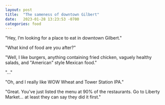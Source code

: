 ```yaml
---
layout: post
title:  "The sameness of downtown Gilbert"
date:   2023-01-28 13:23:53 -0700
categories: food
---
```

"Hey, I’m looking for a place to eat in downtown Gilbert."

"What kind of food are you after?"

"Well, I like burgers, anything containing fried chicken, vaguely healthy salads, and "American" style Mexican food." 

"…"

"Oh, and I really like WOW Wheat and Tower Station IPA."

"Great. You’ve just listed the menu at 90% of the restaurants. Go to Liberty Market… at least they can say they did it first."